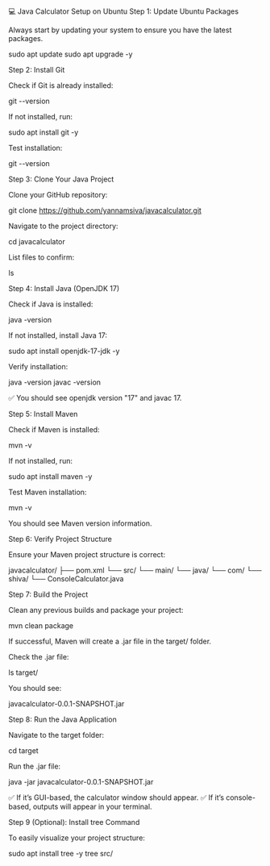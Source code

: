 💻 Java Calculator Setup on Ubuntu
Step 1: Update Ubuntu Packages

Always start by updating your system to ensure you have the latest packages.

sudo apt update
sudo apt upgrade -y

Step 2: Install Git

Check if Git is already installed:

git --version


If not installed, run:

sudo apt install git -y


Test installation:

git --version

Step 3: Clone Your Java Project

Clone your GitHub repository:

git clone https://github.com/yannamsiva/javacalculator.git


Navigate to the project directory:

cd javacalculator


List files to confirm:

ls

Step 4: Install Java (OpenJDK 17)

Check if Java is installed:

java -version


If not installed, install Java 17:

sudo apt install openjdk-17-jdk -y


Verify installation:

java -version
javac -version


✅ You should see openjdk version "17" and javac 17.

Step 5: Install Maven

Check if Maven is installed:

mvn -v


If not installed, run:

sudo apt install maven -y


Test Maven installation:

mvn -v


You should see Maven version information.

Step 6: Verify Project Structure

Ensure your Maven project structure is correct:

javacalculator/
├── pom.xml
└── src/
    └── main/
        └── java/
            └── com/
                └── shiva/
                    └── ConsoleCalculator.java

Step 7: Build the Project

Clean any previous builds and package your project:

mvn clean package


If successful, Maven will create a .jar file in the target/ folder.

Check the .jar file:

ls target/


You should see:

javacalculator-0.0.1-SNAPSHOT.jar

Step 8: Run the Java Application

Navigate to the target folder:

cd target


Run the .jar file:

java -jar javacalculator-0.0.1-SNAPSHOT.jar


✅ If it’s GUI-based, the calculator window should appear.
✅ If it’s console-based, outputs will appear in your terminal.

Step 9 (Optional): Install tree Command

To easily visualize your project structure:

sudo apt install tree -y
tree src/

